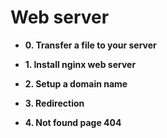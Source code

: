 # Web server

* **0. Transfer a file to your server**
 
* **1. Install nginx web server**
 
* **2. Setup a domain name**
  
* **3. Redirection**
 
* **4. Not found page 404**

